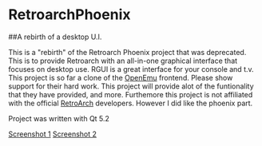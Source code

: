 # RetroarchPhoenix


##A rebirth of a desktop U.I.

This is a "rebirth" of the Retroarch Phoenix project that was deprecated. This is to provide Retroarch with an all-in-one graphical interface that focuses on desktop use. RGUI is a great interface for your console and t.v. This project is so far a clone of the [OpenEmu](http://openemu.org/) frontend. Please show support for their hard work. This project will provide alot of the funtionality that they have provided, and more. Furthemore this project is not affiliated with the official [RetroArch](https://github.com/libretro/RetroArch) developers. However I did like the phoenix part.

Project was written with Qt 5.2

[Screenshot 1](http://i.imgur.com/WSrhpGK.png)
[Screenshot 2](http://imgur.com/WSrhpGK,ETSF45T#0)


